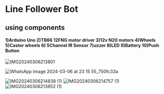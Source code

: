 <h1>Line Follower Bot </h1>
<h2>using components </h2>
<h4><p>1)Arduino Uno 
2)TB66 12FNG motor driver
3)12v N20 motors
4)Wheels
5)Castor wheels 
6) 5Channel IR Sensor 
7)uzzer
8)LED
9)Battery 
10)Push Button</p></h4>

<url>![IMG20240306213801](https://github.com/user-attachments/assets/0488c794-ee66-4585-bb01-5463db54a48e)</url>

<url> ![WhatsApp Image 2024-03-06 at 23 15 55_750fc33a](https://github.com/user-attachments/assets/3269992b-cefb-4ed8-b4b5-bc8d3dc09d2e)</url>

<url>![IMG20240306214838 (1)](https://github.com/user-attachments/assets/d0a95570-b624-4b28-a1ca-c53591aa8cbd)</url>
<url>![IMG20240306214757 (1)](https://github.com/user-attachments/assets/50659709-045b-4d77-b362-9dbc90b6ac07)</url>
<url>![IMG20240306213852 (1)](https://github.com/user-attachments/assets/03f24f4f-8ba3-4968-97fa-b379a5f1cf46)</url>


